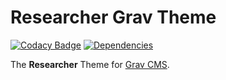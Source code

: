# Researcher Grav Theme

[![Codacy Badge](https://api.codacy.com/project/badge/Grade/3b7fb36cddee48378350f74c160a6bf1)](https://app.codacy.com/app/leonidboykov/grav-theme-researcher?utm_source=github.com&utm_medium=referral&utm_content=leonidboykov/grav-theme-researcher&utm_campaign=badger)
[![Dependencies](https://david-dm.org/leonidboykov/grav-theme-ibraintech.svg)](https://david-dm.org/leonidboykov/grav-theme-ibraintech)

The **Researcher** Theme for [Grav CMS](http://github.com/getgrav/grav).
